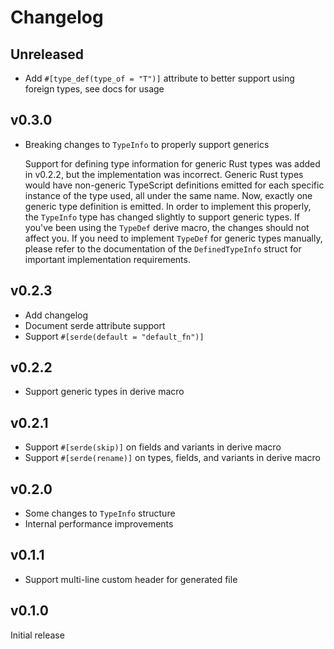 # Changelog

## Unreleased

* Add `#[type_def(type_of = "T")]` attribute to better support using foreign types, see docs for usage

## v0.3.0

* Breaking changes to `TypeInfo` to properly support generics

  Support for defining type information for generic Rust types was added in v0.2.2, but the implementation was incorrect. Generic Rust types would have non-generic TypeScript definitions emitted for each specific instance of the type used, all under the same name. Now, exactly one generic type definition is emitted. In order to implement this properly, the `TypeInfo` type has changed slightly to support generic types. If you've been using the `TypeDef` derive macro, the changes should not affect you. If you need to implement `TypeDef` for generic types manually, please refer to the documentation of the `DefinedTypeInfo` struct for important implementation requirements.

## v0.2.3

* Add changelog
* Document serde attribute support
* Support `#[serde(default = "default_fn")]`

## v0.2.2

* Support generic types in derive macro

## v0.2.1

* Support `#[serde(skip)]` on fields and variants in derive macro
* Support `#[serde(rename)]` on types, fields, and variants in derive macro

## v0.2.0

* Some changes to `TypeInfo` structure
* Internal performance improvements

## v0.1.1

* Support multi-line custom header for generated file

## v0.1.0

Initial release
